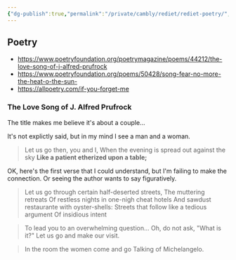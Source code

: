 ```yaml
---
{"dg-publish":true,"permalink":"/private/cambly/rediet/rediet-poetry/","dgHomeLink":true,"dgPassFrontmatter":false}
---
```


## Poetry

- https://www.poetryfoundation.org/poetrymagazine/poems/44212/the-love-song-of-j-alfred-prufrock
- https://www.poetryfoundation.org/poems/50428/song-fear-no-more-the-heat-o-the-sun-
- https://allpoetry.com/if-you-forget-me



### The Love Song of J. Alfred Prufrock

The title makes me believe it's about a couple...

It's not explictly said, but in my mind I see a man and a woman.

> Let us go then, you and I,
> When the evening is spread out against the sky
> **Like a patient etherized upon a table;**

OK, here's the first verse that I could understand, but I'm failing to make the connection. Or seeing the author wants to say figuratively.


> Let us go through certain half-deserted streets,
> The muttering retreats
> Of restless nights in one-nigh cheat hotels
> And sawdust restaurante with oyster-shells:
> Streets that follow like a tedious argument
> Of insidious intent


> To lead you to an overwhelming question...
> Oh, do not ask, "What is it?"
> Let us go and make our visit.




>
> In the room the women come and go
> Talking of Michelangelo.
> 


